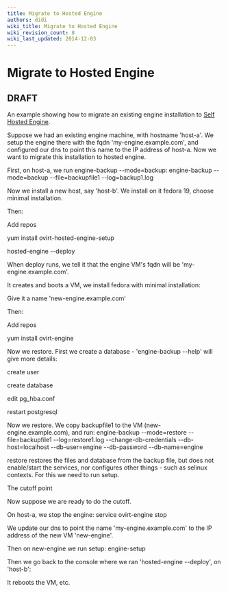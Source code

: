 ```yaml
---
title: Migrate to Hosted Engine
authors: didi
wiki_title: Migrate to Hosted Engine
wiki_revision_count: 8
wiki_last_updated: 2014-12-03
---
```


# Migrate to Hosted Engine

## DRAFT

An example showing how to migrate an existing engine installation to [ Self Hosted Engine](Features/Self_Hosted_Engine).

Suppose we had an existing engine machine, with hostname 'host-a'. We setup the engine there with the fqdn 'my-engine.example.com', and configured our dns to point this name to the IP address of host-a. Now we want to migrate this installation to hosted engine.

First, on host-a, we run engine-backup --mode=backup: engine-backup --mode=backup --file=backupfile1 --log=backup1.log

Now we install a new host, say 'host-b'. We install on it fedora 19, choose minimal installation.

Then:

Add repos

yum install ovirt-hosted-engine-setup

hosted-engine --deploy

When deploy runs, we tell it that the engine VM's fqdn will be 'my-engine.example.com'.

It creates and boots a VM, we install fedora with minimal installation:

Give it a name 'new-engine.example.com'

Then:

Add repos

yum install ovirt-engine

Now we restore. First we create a database - 'engine-backup --help' will give more details:

create user

create database

edit pg_hba.conf

restart postgresql

Now we restore. We copy backupfile1 to the VM (new-engine.example.com), and run: engine-backup --mode=restore --file=backupfile1 --log=restore1.log --change-db-credentials --db-host=localhost --db-user=engine --db-password --db-name=engine

restore restores the files and database from the backup file, but does not enable/start the services, nor configures other things - such as selinux contexts. For this we need to run setup.

The cutoff point

Now suppose we are ready to do the cutoff.

On host-a, we stop the engine: service ovirt-engine stop

We update our dns to point the name 'my-engine.example.com' to the IP address of the new VM 'new-engine'.

Then on new-engine we run setup: engine-setup

Then we go back to the console where we ran 'hosted-engine --deploy', on 'host-b':

It reboots the VM, etc.
